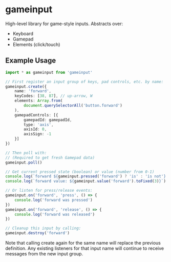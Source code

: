 # gameinput

High-level library for game-style inputs. Abstracts over:

* Keyboard
* Gamepad
* Elements (click/touch)

## Example Usage

```typescript
import * as gameinput from 'gameinput'

// First register an input group of keys, pad controls, etc. by name:
gameinput.create({
	name: 'forward',
	keyCodes: [38, 87], // up-arrow, W
	elements: Array.from(
		document.querySelectorAll('button.forward')
	),
	gamepadControls: [{
		gamepadId: gamepadId,
		type: 'axis',
		axisId: 0,
		axisSign: -1
	}]
})

// Then poll with:
// (Required to get fresh Gamepad data)
gameinput.poll()

// Get current pressed state (boolean) or value (number from 0-1)
console.log(`forward ${gameinput.pressed('forward') ? 'is' : 'is not'} pressed`)
console.log(`forward value: ${gameinput.value('forward').toFixed(3)}`)

// Or listen for press/release events:
gameinput.on('forward', 'press', () => {
	console.log('forward was pressed')
})
gameinput.on('forward', 'release', () => {
	console.log('forward was released')
})

// Cleanup this input by calling:
gameinput.destroy('forward')
```

Note that calling create again for the same name will replace the previous definition. Any existing listeners for that input name will continue to receive messages from the new input group.
